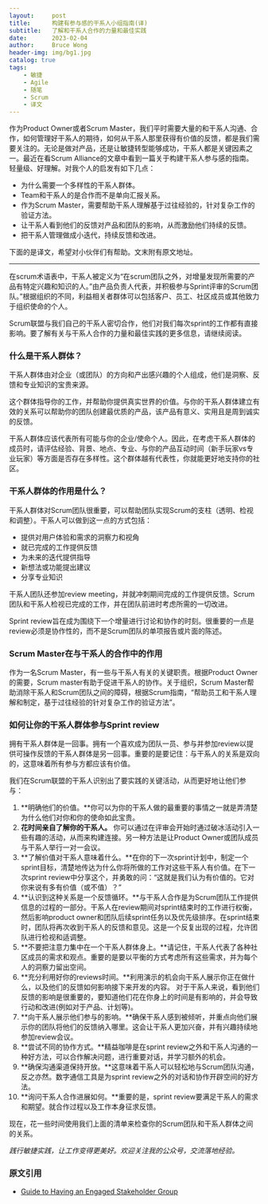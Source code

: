 ```yaml
---
layout:     post
title:      构建有参与感的干系人小组指南(译)
subtitle:   了解和干系人合作的力量和最佳实践
date:       2023-02-04
author:     Bruce Wong
header-img: img/bg1.jpg 
catalog: true
tags:
    - 敏捷
    - Agile
    - 随笔
    - Scrum
    - 译文
---
```


作为Product Owner或者Scrum Master，我们平时需要大量的和干系人沟通、合作，如何管理好干系人的期待，如何从干系人那里获得有价值的反馈，都是我们需要关注的。无论是做对产品，还是让敏捷转型能够成功，干系人都是关键因素之一。最近在看Scrum Alliance的文章中看到一篇关于构建干系人参与感的指南。轻量级、好理解。对我个人的启发有如下几点：
+ 为什么需要一个多样性的干系人群体。  
+ Team和干系人的是合作而不是单向汇报关系。
+ 作为Scrum Master，需要帮助干系人理解基于过往经验的，针对复杂工作的验证方法。  
+ 让干系人看到他们的反馈对产品和团队的影响，从而激励他们持续的反馈。  
+ 把干系人管理做成小迭代，持续反馈和改进。 

下面的是译文，希望对小伙伴们有帮助。文末附有原文地址。

---------  

在scrum术语表中，干系人被定义为“在scrum团队之外，对增量发现所需要的产品有特定兴趣和知识的人。”由产品负责人代表，并积极参与Sprint评审的Scrum团队。”根据组织的不同，利益相关者群体可以包括客户、员工、社区成员或其他致力于组织使命的个人。

Scrum联盟与我们自己的干系人密切合作，他们对我们每次sprint的工作都有直接影响。要了解有关与干系人合作的力量和最佳实践的更多信息，请继续阅读。

### 什么是干系人群体？

干系人群体由对企业（或团队）的方向和产出感兴趣的个人组成，他们是洞察、反馈和专业知识的宝贵来源。

这个群体指导你的工作，并帮助你提供真实世界的价值。与你的干系人群体建立有效的关系可以帮助你的团队创建最优质的产品，该产品有意义、实用且是周到诚实的反馈。

干系人群体应该代表所有可能与你的企业/使命个人。因此，在考虑干系人群体的成员时，请评估经验、背景、地点、专业、与你的产品互动时间（新手玩家vs专业玩家）等方面是否存在多样性。这个群体越有代表性，你就能更好地支持你的社区。

### 干系人群体的作用是什么？

干系人群体对Scrum团队很重要，可以帮助团队实现Scrum的支柱（透明、检视和调整）。干系人可以做到这一点的方式包括：

* 提供对用户体验和需求的洞察力和视角
* 就已完成的工作提供反馈
* 为未来的迭代提供指导
* 新想法或功能提出建议
* 分享专业知识

干系人团队还参加review meeting，并就冲刺期间完成的工作提供反馈。Scrum团队和干系人检视已完成的工作，并在团队前进时考虑所需的一切改进。

Sprint review旨在成为围绕下一个增量进行讨论和协作的时刻。很重要的一点是review必须是协作性的，而不是Scrum团队的单项报告或片面的陈述。

### Scrum Master在与干系人的合作中的作用

作为一名Scrum Master，有一些与干系人有关的关键职责。根据Product Owner的需要，Scrum master有助于促进干系人的协作。关于组织，Scrum Master帮助消除干系人和Scrum团队之间的障碍，根据Scrum指南，“帮助员工和干系人理解和制定，基于过往经验的针对复杂工作的验证方法”。

### 如何让你的干系人群体参与Sprint review

拥有干系人群体是一回事。拥有一个喜欢成为团队一员、参与并参加review以提供可操作反馈的干系人群体是另一回事。重要的是要记住：与干系人的关系是双向的，这意味着所有参与方都应该有价值。

我们在Scrum联盟的干系人识别出了要实践的关键活动，从而更好地让他们参与：

1. **明确他们的价值。**你可以为你的干系人做的最重要的事情之一就是弄清楚为什么他们对你和你的使命如此宝贵。
2. **花时间亲自了解你的干系人。** 你可以通过在评审会开始时通过破冰活动引入一些有趣的活动，从而来构建连接。另一种方法是让Product Owner或团队成员与干系人举行一对一会议。
3. **了解价值对干系人意味着什么。**在你的下一次sprint计划中，制定一个sprint目标，清楚地传达为什么你将所做的工作对这些干系人有价值。在下一次sprint review中分享这个，并勇敢的问：“这就是我们认为有价值的。它对你来说有多有价值（或不值）？”
4. **认识到这种关系是一个反馈循环。**与干系人合作是为Scrum团队工作提供信息的过程的一部分。干系人在review期间对sprint结束时的工作进行权衡，然后影响product owner和团队后续sprint任务以及优先级排序。在sprint结束时，团队将再次收到干系人的反馈和意见。这是一个反复出现的过程，允许团队进行检视和适调整。
5. **不要把注意力集中在一个干系人群体身上。**请记住，干系人代表了各种社区成员的需求和观点。重要的是要以平衡的方式考虑所有这些需求，并为每个人的洞察力留出空间。
6. **充分利用好你的reviews时间。**利用演示的机会向干系人展示你正在做什么，以及他们的反馈如何影响接下来开发的内容。 对于干系人来说，看到他们反馈的影响是很重要的，要知道他们花在你身上的时间是有影响的，并会导致行动和改进(例如对于产品、计划等)。
7. **向干系人展示他们参与的影响。**确保干系人感到被倾听，并重点向他们展示你的团队将他们的反馈纳入哪里。这会让干系人更加兴奋，并有兴趣持续地参加review会议。
8. **尝试不同的协作方式。**精益咖啡是在sprint review之外和干系人沟通的一种好方法，可以合作解决问题，进行重要对话，并学习额外的机会。  
9. **确保沟通渠道保持开放。**这意味着干系人可以轻松地与Scrum团队沟通，反之亦然。数字通信工具是为sprint review之外的对话和协作开辟空间的好方法。
10. **询问干系人合作进展如何。**重要的是，sprint review要满足干系人的需求和期望。就合作过程以及工作本身征求反馈。

现在，花一些时间使用我们上面的清单来检查你的Scrum团队和干系人群体之间的关系。

*践行敏捷实践，让工作变得更美好。欢迎关注我的公众号，交流落地经验。*

### 原文引用 
- [Guide to Having an Engaged Stakeholder Group](https://resources.scrumalliance.org/Article/guide-having-engaged-stakeholder-group)